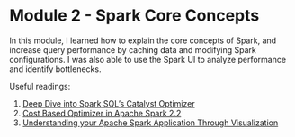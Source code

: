 # Module 2 - Spark Core Concepts
In this module, I learned how to explain the core concepts of Spark, and increase query performance by caching data and modifying Spark configurations. I was also able to use the Spark UI to analyze performance and identify bottlenecks.

Useful readings:

1. [Deep Dive into Spark SQL’s Catalyst Optimizer](https://databricks.com/blog/2015/04/13/deep-dive-into-spark-sqls-catalyst-optimizer.html)
2. [C​ost Based Optimizer in Apache Spark 2.2](https://databricks.com/blog/2017/08/31/cost-based-optimizer-in-apache-spark-2-2.html)
3. [U​nderstanding your Apache Spark Application Through Visualization](https://databricks.com/blog/2015/06/22/understanding-your-spark-application-through-visualization.html)